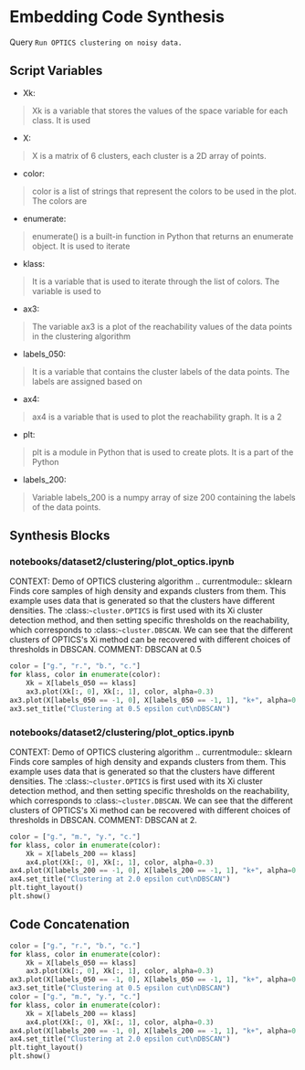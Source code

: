 # Embedding Code Synthesis
Query `Run OPTICS clustering on noisy data.`
## Script Variables
- Xk:<br>
>Xk is a variable that stores the values of the space variable for each class. It is used
- X:<br>
>X is a matrix of 6 clusters, each cluster is a 2D array of points.
- color:<br>
>color is a list of strings that represent the colors to be used in the plot. The colors are
- enumerate:<br>
>enumerate() is a built-in function in Python that returns an enumerate object. It is used to iterate
- klass:<br>
>It is a variable that is used to iterate through the list of colors. The variable is used to
- ax3:<br>
>The variable ax3 is a plot of the reachability values of the data points in the clustering algorithm
- labels_050:<br>
>It is a variable that contains the cluster labels of the data points. The labels are assigned based on
- ax4:<br>
>ax4 is a variable that is used to plot the reachability graph. It is a 2
- plt:<br>
>plt is a module in Python that is used to create plots. It is a part of the Python
- labels_200:<br>
>Variable labels_200 is a numpy array of size 200 containing the labels of the data points.
## Synthesis Blocks
### notebooks/dataset2/clustering/plot_optics.ipynb
CONTEXT:   Demo of OPTICS clustering algorithm  .. currentmodule:: sklearn  Finds core samples of high density and expands clusters from them. This
example uses data that is generated so that the clusters have different densities.  The :class:`~cluster.OPTICS` is first used with its Xi cluster
detection method, and then setting specific thresholds on the reachability, which corresponds to :class:`~cluster.DBSCAN`. We can see that the
different clusters of OPTICS's Xi method can be recovered with different choices of thresholds in DBSCAN.  COMMENT: DBSCAN at 0.5
```python
color = ["g.", "r.", "b.", "c."]
for klass, color in enumerate(color):
    Xk = X[labels_050 == klass]
    ax3.plot(Xk[:, 0], Xk[:, 1], color, alpha=0.3)
ax3.plot(X[labels_050 == -1, 0], X[labels_050 == -1, 1], "k+", alpha=0.1)
ax3.set_title("Clustering at 0.5 epsilon cut\nDBSCAN")
```

### notebooks/dataset2/clustering/plot_optics.ipynb
CONTEXT:   Demo of OPTICS clustering algorithm  .. currentmodule:: sklearn  Finds core samples of high density and expands clusters from them. This
example uses data that is generated so that the clusters have different densities.  The :class:`~cluster.OPTICS` is first used with its Xi cluster
detection method, and then setting specific thresholds on the reachability, which corresponds to :class:`~cluster.DBSCAN`. We can see that the
different clusters of OPTICS's Xi method can be recovered with different choices of thresholds in DBSCAN.  COMMENT: DBSCAN at 2.
```python
color = ["g.", "m.", "y.", "c."]
for klass, color in enumerate(color):
    Xk = X[labels_200 == klass]
    ax4.plot(Xk[:, 0], Xk[:, 1], color, alpha=0.3)
ax4.plot(X[labels_200 == -1, 0], X[labels_200 == -1, 1], "k+", alpha=0.1)
ax4.set_title("Clustering at 2.0 epsilon cut\nDBSCAN")
plt.tight_layout()
plt.show()
```

## Code Concatenation
```python
color = ["g.", "r.", "b.", "c."]
for klass, color in enumerate(color):
    Xk = X[labels_050 == klass]
    ax3.plot(Xk[:, 0], Xk[:, 1], color, alpha=0.3)
ax3.plot(X[labels_050 == -1, 0], X[labels_050 == -1, 1], "k+", alpha=0.1)
ax3.set_title("Clustering at 0.5 epsilon cut\nDBSCAN")
color = ["g.", "m.", "y.", "c."]
for klass, color in enumerate(color):
    Xk = X[labels_200 == klass]
    ax4.plot(Xk[:, 0], Xk[:, 1], color, alpha=0.3)
ax4.plot(X[labels_200 == -1, 0], X[labels_200 == -1, 1], "k+", alpha=0.1)
ax4.set_title("Clustering at 2.0 epsilon cut\nDBSCAN")
plt.tight_layout()
plt.show()
```

